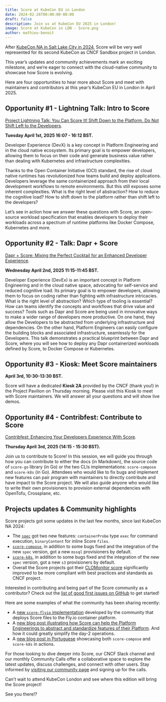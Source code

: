 ```yaml
---
title: Score at KubeCon EU in London
date: 2024-02-26T00:00:00-00:00
draft: false
description: Join us at KubeCon EU 2025 in London!
image: Score at KubeCon in LDN - Score.png
author: mathieu-benoit
---
```

After [KubeCon NA in Salt Lake City in 2024](https://score.dev/blog/score-at-kubecon-na-in-slc/), Score will be very well represented for its second KubeCon as CNCF Sandbox project in London.

This year’s updates and community achievements mark an exciting milestone, and we’re eager to connect with the cloud-native community to showcase how Score is evolving.

Here are four opportunities to hear more about Score and meet with maintainers and contributors at this year’s KubeCon EU in London in April 2025.

## Opportunity #1 - Lightning Talk: Intro to Score

[Project Lightning Talk: You Can Score It! Shift Down to the Platform. Do Not Shift Left to the Developers](https://sched.co/1tcwp).

**Tuesday April 1st, 2025 16:07 - 16:12 BST.**

Developer Experience (DevX) is a key concept in Platform Engineering and in the cloud native ecosystem. Its primary goal is to empower developers, allowing them to focus on their code and generate business value rather than dealing with Kubernetes and infrastructure complexities.

Thanks to the Open Container Initiative (OCI) standard, the rise of cloud native runtimes has revolutionized how teams build and deploy applications. Developers leverage the same containerized approach from their local development workflows to remote environments. But this still exposes some inherent complexities. What is the right level of abstraction? How to reduce the cognitive load? How to shift down to the platform rather than shift left to the developers?

Let’s see in action how we answer these questions with Score, an open-source workload specification that enables developers to deploy their workloads across a spectrum of runtime platforms like Docker Compose, Kubernetes and more.

## Opportunity #2 - Talk: Dapr + Score

[Dapr + Score: Mixing the Perfect Cocktail for an Enhanced Developer Experience](https://sched.co/1txGi).

**Wednesday April 2nd, 2025 11:15-11:45 BST.**

Developer Experience (DevEx) is an important concept in Platform Engineering and in the cloud native space, advocating for self-service and reduced cognitive load. Its primary goal is to empower developers, allowing them to focus on coding rather than fighting with infrastructure intricacies. What is the right level of abstraction? Which type of tooling is essential? How can teams identify the concepts and workflows that drive value and success?
Tools such as Dapr and Score are being used in innovative ways to make a wider range of developers more productive. On one hand, they allow the Developers to be abstracted from underlying infrastructure and dependencies. On the other hand, Platform Engineers can easily configure the building blocks and associated infrastructure, seamlessly for the Developers.
This talk demonstrates a practical blueprint between Dapr and Score, where you will see how to deploy any Dapr containerized workloads defined by Score, to Docker Compose or Kubernetes.

## Opportunity #3 - Kiosk: Meet Score maintainers

**April 3rd, 10:30-13:30 BST.**

Score will have a dedicated **Kiosk 2A** provided by the CNCF (thank you!) in the Project Pavilion on Thursday morning. Please visit this Kiosk to meet with Score maintainers. We will answer all your questions and will show live demos.

## Opportunity #4 - Contribfest: Contribute to Score

[Contribfest: Enhancing Your Developers Experience With Score](https://sched.co/1tczO). 

**Thursday April 3rd, 2025 (14:15 - 15:30 BST).**

Join us to contribute to Score! In this session, we will guide you through how you can contribute to either the docs (in Markdown), the source code of `score-go` library (in Go) or the two CLIs implementations: `score-compose` and `score-k8s` (in Go).
Attendees who would like to fix bugs and implement new features can pair program with maintainers to directly contribute and have impact to the Score project. We will also guide anyone who would like to write their own provisioners to provision external dependencies with OpenTofu, Crossplane, etc.

## Projects updates & Community highlights

Score projects got some updates in the last few months, since last KubeCon NA 2024:
- The [`spec`](https://github.com/score-spec/spec/releases) got two new features: `containerProbe` type `exec` for command execution, `binaryContent` for inline Score `files`.
- [`score-compose`](https://github.com/score-spec/score-compose/releases), in addition to some bugs fixed and the integration of the new `spec` version, got a new `mssql` provisioners by default.
- [`score-k8s`](https://github.com/score-spec/score-k8s/releases), in addition to some bugs fixed and the integration of the new `spec` version, got a new `s3` provisioners by default.
- Overall the Score projects got their [CLOMonitor score](https://clomonitor.io/projects/cncf/score) significantly improved to be more compliant with best practices and standards as CNCF project.

Interested in contributing and being part of the Score community as a contributor? Check out the [list of good first issues on GitHub](https://clotributor.dev/search?foundation=cncf&project=score) to get started!

Here are some examples of what the community has been sharing recently:
- A [new `score-flyio` implementation](https://score.dev/blog/community-spotlight-score-flyio/) developed by the community that deploys Score files to the Fly.io container platform.
- A [new blog post illustrating how Score can help the Platform Engineerings to abstract and standardize features of their Platform](https://itnext.io/whos-really-responsible-for-an-internal-developer-platform-5dce5f2a0401). And how it could greatly simplify the day-2 operations.
- A [new blog post in Portuguese](https://www.linkedin.com/pulse/descomplicando-o-score-cncf-clecio-antao-nyt3f/) showcasing both `score-compose` and `score-k8s` in actions.

For those looking to dive deeper into Score, our CNCF Slack channel and our monthly Community Calls offer a collaborative space to explore the latest updates, discuss challenges, and connect with other users. Stay informed by [visiting our community page](https://docs.score.dev/docs/community/) and signing up for the calls.

Can't wait to attend KubeCon London and see where this edition will bring the Score project!

See you there!?
